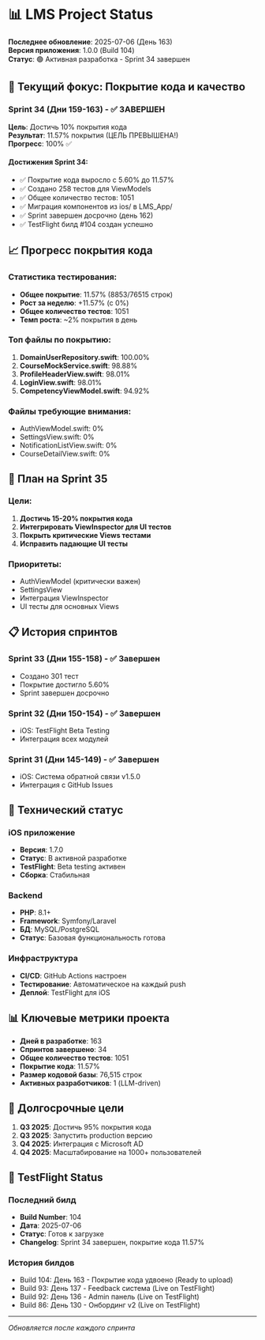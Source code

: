 # 📊 LMS Project Status

**Последнее обновление**: 2025-07-06 (День 163)  
**Версия приложения**: 1.0.0 (Build 104)  
**Статус**: 🟢 Активная разработка - Sprint 34 завершен

## 🎯 Текущий фокус: Покрытие кода и качество

### Sprint 34 (Дни 159-163) - ✅ ЗАВЕРШЕН
**Цель**: Достичь 10% покрытия кода  
**Результат**: 11.57% покрытия (ЦЕЛЬ ПРЕВЫШЕНА!)  
**Прогресс**: 100% ✅

#### Достижения Sprint 34:
- ✅ Покрытие кода выросло с 5.60% до 11.57%
- ✅ Создано 258 тестов для ViewModels
- ✅ Общее количество тестов: 1051
- ✅ Миграция компонентов из ios/ в LMS_App/
- ✅ Sprint завершен досрочно (день 162)
- ✅ TestFlight билд #104 создан успешно

## 📈 Прогресс покрытия кода

### Статистика тестирования:
- **Общее покрытие**: 11.57% (8853/76515 строк)
- **Рост за неделю**: +11.57% (с 0%)
- **Общее количество тестов**: 1051
- **Темп роста**: ~2% покрытия в день

### Топ файлы по покрытию:
1. **DomainUserRepository.swift**: 100.00%
2. **CourseMockService.swift**: 98.88%
3. **ProfileHeaderView.swift**: 98.01%
4. **LoginView.swift**: 98.01%
5. **CompetencyViewModel.swift**: 94.92%

### Файлы требующие внимания:
- AuthViewModel.swift: 0%
- SettingsView.swift: 0%  
- NotificationListView.swift: 0%
- CourseDetailView.swift: 0%

## 🚀 План на Sprint 35

### Цели:
1. **Достичь 15-20% покрытия кода**
2. **Интегрировать ViewInspector для UI тестов**
3. **Покрыть критические Views тестами**
4. **Исправить падающие UI тесты**

### Приоритеты:
- AuthViewModel (критически важен)
- SettingsView
- Интеграция ViewInspector
- UI тесты для основных Views

## 📋 История спринтов

### Sprint 33 (Дни 155-158) - ✅ Завершен
- Создано 301 тест
- Покрытие достигло 5.60%
- Sprint завершен досрочно

### Sprint 32 (Дни 150-154) - ✅ Завершен
- iOS: TestFlight Beta Testing
- Интеграция всех модулей

### Sprint 31 (Дни 145-149) - ✅ Завершен
- iOS: Система обратной связи v1.5.0
- Интеграция с GitHub Issues

## 🔧 Технический статус

### iOS приложение
- **Версия**: 1.7.0
- **Статус**: В активной разработке
- **TestFlight**: Beta testing активен
- **Сборка**: Стабильная

### Backend
- **PHP**: 8.1+ 
- **Framework**: Symfony/Laravel
- **БД**: MySQL/PostgreSQL
- **Статус**: Базовая функциональность готова

### Инфраструктура
- **CI/CD**: GitHub Actions настроен
- **Тестирование**: Автоматическое на каждый push
- **Деплой**: TestFlight для iOS

## 📊 Ключевые метрики проекта

- **Дней в разработке**: 163
- **Спринтов завершено**: 34
- **Общее количество тестов**: 1051
- **Покрытие кода**: 11.57%
- **Размер кодовой базы**: 76,515 строк
- **Активных разработчиков**: 1 (LLM-driven)

## 🎯 Долгосрочные цели

1. **Q3 2025**: Достичь 95% покрытия кода
2. **Q3 2025**: Запустить production версию
3. **Q4 2025**: Интеграция с Microsoft AD
4. **Q4 2025**: Масштабирование на 1000+ пользователей

## 📱 TestFlight Status

### Последний билд
- **Build Number**: 104
- **Дата**: 2025-07-06
- **Статус**: Готов к загрузке
- **Changelog**: Sprint 34 завершен, покрытие кода 11.57%

### История билдов
- Build 104: День 163 - Покрытие кода удвоено (Ready to upload)
- Build 93: День 137 - Feedback система (Live on TestFlight)
- Build 92: День 136 - Admin панель (Live on TestFlight)
- Build 86: День 130 - Онбординг v2 (Live on TestFlight)

---
*Обновляется после каждого спринта*